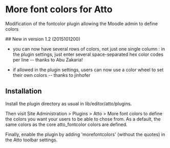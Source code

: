 # More font colors for Atto

Modification of the fontcolor plugin allowing the Moodle admin to define colors


## New in version 1.2 (2015101200)

 - you can now have several rows of colors, not just one single column : in the plugin settings, just enter several space-separated hex color codes per line -- thanks to Abu Zakaria!

 - if allowed in the plugin settings, users can now use a color wheel to set their own colors -- thanks to jinhofer


## Installation

Install the plugin directory as usual in lib/editor/atto/plugins.

Then visit Site Administration > Plugins > Atto > More font colors to define the colors you want your users to be able to chose from. As a default, the same colors as the core atto_fontcolor colors are defined.

Finally, enable the plugin by adding 'morefontcolors' (without the quotes) in the Atto toolbar settings.


